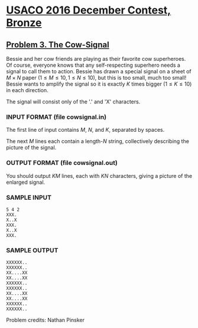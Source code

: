 # [USACO 2016 December Contest, Bronze](https://usaco.org/index.php?page=dec16results)

## [Problem 3. The Cow-Signal](https://usaco.org/index.php?page=viewproblem2&cpid=665)

Bessie and her cow friends are playing as their favorite cow superheroes.  Of
course, everyone knows that any self-respecting superhero needs a signal to call
them to action. Bessie has drawn a special signal on a sheet of $M \times N$
paper ($1 \leq M \leq 10, 1 \leq N \leq 10$), but this is too small, much too
small! Bessie wants to amplify the signal so it is exactly $K$ times bigger
($1 \leq K \leq 10$) in each direction.

The signal will consist only of the '.' and 'X' characters.

### INPUT FORMAT (file cowsignal.in)

The first line of input contains $M$, $N$, and $K$, separated by spaces.  

The next $M$ lines each contain a length-$N$ string, collectively describing the
picture of the signal.

### OUTPUT FORMAT (file cowsignal.out)

You should output $KM$ lines, each with $KN$ characters, giving a picture of the
enlarged signal.

### SAMPLE INPUT

```plaintext
5 4 2
XXX.
X..X
XXX.
X..X
XXX.
```

### SAMPLE OUTPUT

```plaintext
XXXXXX..
XXXXXX..
XX....XX
XX....XX
XXXXXX..
XXXXXX..
XX....XX
XX....XX
XXXXXX..
XXXXXX..
```

Problem credits: Nathan Pinsker
